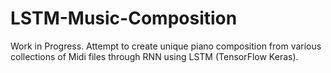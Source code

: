 # LSTM-Music-Composition
Work in Progress.
Attempt to create unique piano composition from various collections of Midi files through RNN using LSTM (TensorFlow Keras).

